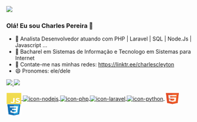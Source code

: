 ![](https://komarev.com/ghpvc/?username=charlescleyton)
### Olá! Eu sou Charles Pereira 👋

- 🔭 Analista Desenvolvedor atuando com PHP | Laravel | SQL | Node.Js | Javascript ...
- 🌱 Bacharel em Sistemas de Informação e Tecnologo em Sistemas para Internet
- 👯 Contate-me nas minhas redes: https://linktr.ee/charlescleyton
- 😄 Pronomes: ele/dele

<div>
  <a href="https://github.com/felipehenrique159">
  <img height="180em" src="https://github-readme-stats.vercel.app/api?username=charlescleyton&show_icons=true&theme=dracula&include_all_commits=true&count_private=true"/>
  <img height="180em" src="https://github-readme-stats.vercel.app/api/top-langs/?username=charlescleyton&layout=compact&langs_count=7&theme=dracula"/>
</div>
<div style="display: inline_block"><br>
  
  <img align="center" alt="icon-js" height="30" width="40" src="https://raw.githubusercontent.com/devicons/devicon/master/icons/javascript/javascript-plain.svg">
  <img align="center" alt="icon-nodejs" height="30" width="40" src="https://cdn.jsdelivr.net/gh/devicons/devicon/icons/nodejs/nodejs-original.svg">
  <img align="center" alt="icon-php" height="30" width="40" src="https://cdn.jsdelivr.net/gh/devicons/devicon@latest/icons/php/php-original.svg" />
  <img align="center" alt="icon-laravel" height="30" width="40" src="https://cdn.jsdelivr.net/gh/devicons/devicon@latest/icons/laravel/laravel-original.svg">
  <img align="center" alt="icon-python" height="30" width="40" src="https://cdn.jsdelivr.net/gh/devicons/devicon@latest/icons/python/python-original.svg">
  <img align="center" alt="icon-html" height="30" width="40" src="https://raw.githubusercontent.com/devicons/devicon/master/icons/html5/html5-original.svg">
  <img align="center" alt="icon-css" height="30" width="40" src="https://raw.githubusercontent.com/devicons/devicon/master/icons/css3/css3-original.svg">

          
</div>

